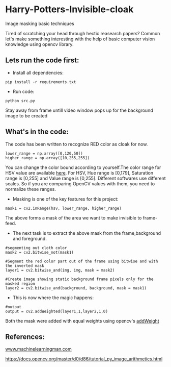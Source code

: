 # Harry-Potters-Invisible-cloak
Image masking basic techniques

Tired of scratching your head through hectic reasearch papers? Common let's make something interesting with the help of basic computer vision knowledge using opencv library.



## Lets run the code first:
- Install all dependencies:
```
pip install -r requirements.txt
```
- Run code:
```
python src.py
```
Stay away from frame untill video window pops up for the background image to be created

## What's in the code:
The code has been written to recognize RED color as cloak for now.
```
lower_range = np.array([0,120,50])
higher_range = np.array([10,255,255])
```
You can change the color bound according to yourself.The color range for HSV value are available [here](http://colorizer.org/). For HSV, Hue range is [0,179], Saturation range is [0,255] and Value range is [0,255]. Different softwares use different scales. So if you are comparing OpenCV values with them, you need to normalize these ranges.


- Masking is one of the key features for this project:
```
mask1 = cv2.inRange(hsv, lower_range, higher_range)
```
The above forms a mask of the area we want to make invisible to frame-feed.


- The next task is to extract the above mask from the frame,background and foreground.
```
#segmenting out cloth color
mask2 = cv2.bitwise_not(mask1)

#Segment the red color part out of the frame using bitwise and with the inverted mask
layer1 = cv2.bitwise_and(img, img, mask = mask2)

#Create image showing static background frame pixels only for the masked region
layer2 = cv2.bitwise_and(background, background, mask = mask1)

```
- This is now where the magic happens:
```
#output
output = cv2.addWeighted(layer1,1,layer2,1,0)
```
Both the mask were added with equal weights using opencv's [addWeight](https://docs.opencv.org/master/d2/de8/group__core__array.html#gafafb2513349db3bcff51f54ee5592a19)

## References:
www.machinelearningman.com

https://docs.opencv.org/master/d0/d86/tutorial_py_image_arithmetics.html
